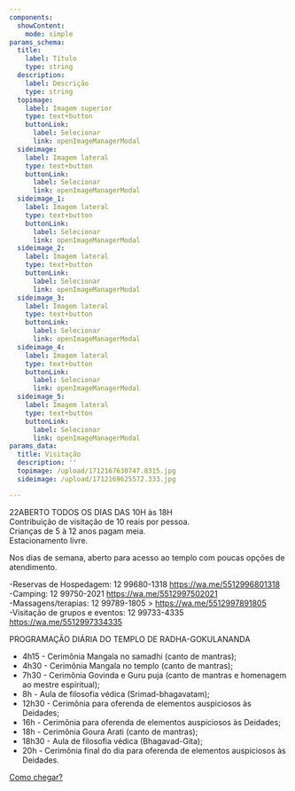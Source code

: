 ```yaml
---
components:
  showContent:
    mode: simple
params_schema:
  title:
    label: Título
    type: string
  description:
    label: Descrição
    type: string
  topimage:
    label: Imagem superior
    type: text+button
    buttonLink:
      label: Selecionar
      link: openImageManagerModal
  sideimage:
    label: Imagem lateral
    type: text+button
    buttonLink:
      label: Selecionar
      link: openImageManagerModal
  sideimage_1:
    label: Imagem lateral
    type: text+button
    buttonLink:
      label: Selecionar
      link: openImageManagerModal
  sideimage_2:
    label: Imagem lateral
    type: text+button
    buttonLink:
      label: Selecionar
      link: openImageManagerModal
  sideimage_3:
    label: Imagem lateral
    type: text+button
    buttonLink:
      label: Selecionar
      link: openImageManagerModal
  sideimage_4:
    label: Imagem lateral
    type: text+button
    buttonLink:
      label: Selecionar
      link: openImageManagerModal
  sideimage_5:
    label: Imagem lateral
    type: text+button
    buttonLink:
      label: Selecionar
      link: openImageManagerModal
params_data:
  title: Visitação
  description: ''
  topimage: /upload/1712167630747.8315.jpg
  sideimage: /upload/1712169625572.333.jpg

---
```


22ABERTO TODOS OS DIAS DAS 10H às 18H  
Contribuição de visitação de 10 reais por pessoa.   
Crianças de 5 à 12 anos pagam meia.  
Estacionamento livre.

Nos dias de semana, aberto para acesso ao templo com poucas opções de atendimento.

-Reservas de Hospedagem: 12 99680-1318
https://wa.me/5512996801318  
-Camping: 12 99750-2021  https://wa.me/5512997502021  
-Massagens/terapias: 12 99789-1805 > https://wa.me/5512997891805  
-Visitação de grupos e eventos: 12 99733-4335
https://wa.me/5512997334335  

PROGRAMAÇÃO DIÁRIA DO TEMPLO DE RADHA-GOKULANANDA

- 4h15 - Cerimônia Mangala no samadhi (canto de mantras);
- 4h30 - Cerimônia Mangala no templo (canto de mantras);
- 7h30 - Cerimônia Govinda e Guru puja (canto de mantras e homenagem ao mestre espiritual);
- 8h - Aula de filosofia védica (Srimad-bhagavatam);
- 12h30 - Cerimônia para oferenda de elementos auspiciosos às Deidades;
- 16h - Cerimônia para oferenda de elementos auspiciosos às Deidades;
- 18h - Cerimônia Goura Arati (canto de mantras);
- 18h30 - Aula de filosofia védica (Bhagavad-Gita);
- 20h - Cerimônia final do dia para oferenda de elementos auspiciosos às Deidades.

[Como chegar?](masterpage/content:comochegar.md)